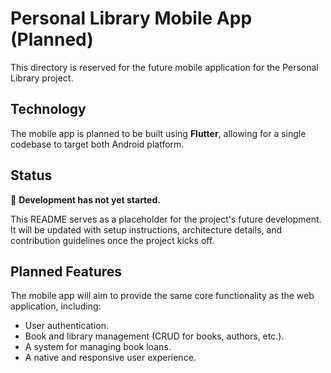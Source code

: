 # Personal Library Mobile App (Planned)

This directory is reserved for the future mobile application for the Personal Library project.

## Technology

The mobile app is planned to be built using **Flutter**, allowing for a single codebase to target both Android platform.

## Status

🚧 **Development has not yet started.**

This README serves as a placeholder for the project's future development. It will be updated with setup instructions, architecture details, and contribution guidelines once the project kicks off.

## Planned Features

The mobile app will aim to provide the same core functionality as the web application, including:
- User authentication.
- Book and library management (CRUD for books, authors, etc.).
- A system for managing book loans.
- A native and responsive user experience.